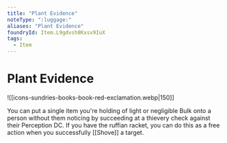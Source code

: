 ```yaml
---
title: "Plant Evidence"
noteType: ":luggage:"
aliases: "Plant Evidence"
foundryId: Item.L9gdvsh8Kxsv9IuX
tags:
  - Item
---
```


# Plant Evidence
![[icons-sundries-books-book-red-exclamation.webp|150]]

You can put a single item you're holding of light or negligible Bulk onto a person without them noticing by succeeding at a thievery check against their Perception DC. If you have the ruffian racket, you can do this as a free action when you successfully [[Shove]] a target.
